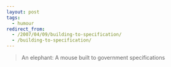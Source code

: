 ```yaml
---
layout: post
tags:
  - humour
redirect_from:
  - /2007/04/09/building-to-specification/
  - /building-to-specification/
---
```


> An elephant: A mouse built to government specifications
